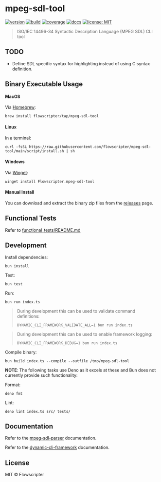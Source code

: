 # mpeg-sdl-tool

[![version](https://img.shields.io/github/v/release/flowscripter/mpeg-sdl-tool?sort=semver)](https://github.com/flowscripter/mpeg-sdl-tool/releases)
[![build](https://img.shields.io/github/actions/workflow/status/flowscripter/mpeg-sdl-tool/release-bun-executable.yml)](https://github.com/flowscripter/mpeg-sdl-tool/actions/workflows/release-bun-executable.yml)
[![coverage](https://codecov.io/gh/flowscripter/mpeg-sdl-tool/branch/main/graph/badge.svg?token=EMFT2938ZF)](https://codecov.io/gh/flowscripter/mpeg-sdl-tool)
[![docs](https://img.shields.io/badge/docs-API-blue)](https://flowscripter.github.io/mpeg-sdl-tool/index.html)
[![license: MIT](https://img.shields.io/github/license/flowscripter/mpeg-sdl-tool)](https://github.com/flowscripter/mpeg-sdl-tool/blob/main/LICENSE)

> ISO/IEC 14496-34 Syntactic Description Language (MPEG SDL) CLI tool

## TODO

- Define SDL specific syntax for highlighting instead of using C syntax
  definition.

## Binary Executable Usage

#### MacOS

Via [Homebrew](https://brew.sh/):

`brew install flowscripter/tap/mpeg-sdl-tool`

#### Linux

In a terminal:

`curl -fsSL https://raw.githubusercontent.com/flowscripter/mpeg-sdl-tool/main/script/install.sh | sh`

#### Windows

Via [Winget](https://github.com/microsoft/winget-cli):

`winget install Flowscripter.mpeg-sdl-tool`

#### Manual Install

You can download and extract the binary zip files from the
[releases](https://github.com/flowscripter/mpeg-sdl-tool/releases) page.

## Functional Tests

Refer to [functional_tests/README.md](functional_tests/README.md)

## Development

Install dependencies:

`bun install`

Test:

`bun test`

Run:

`bun run index.ts`

> During development this can be used to validate command definitions:
>
> `DYNAMIC_CLI_FRAMEWORK_VALIDATE_ALL=1 bun run index.ts`

> During development this can be used to enable framework logging:
>
> `DYNAMIC_CLI_FRAMEWORK_DEBUG=1 bun run index.ts`

Compile binary:

`bun build index.ts --compile --outfile /tmp/mpeg-sdl-tool`

**NOTE**: The following tasks use Deno as it excels at these and Bun does not
currently provide such functionality:

Format:

`deno fmt`

Lint:

`deno lint index.ts src/ tests/`

## Documentation

Refer to the [mpeg-sdl-parser](https://github.com/flowscripter/mpeg-sdl-parser)
documentation.

Refer to the
[dynamic-cli-framework](https://github.com/flowscripter/dynamic-cli-framework)
documentation.

## License

MIT © Flowscripter
